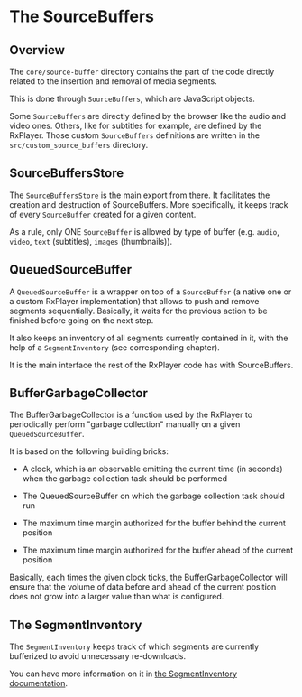 # The SourceBuffers ############################################################


## Overview ####################################################################

The ``core/source-buffer`` directory contains the part of the code directly
related to the insertion and removal of media segments.

This is done through `SourceBuffers`, which are JavaScript objects.

Some `SourceBuffers` are directly defined by the browser like the audio and
video ones. Others, like for subtitles for example, are defined by the RxPlayer.
Those custom `SourceBuffers` definitions are written in the
`src/custom_source_buffers` directory.



## SourceBuffersStore ##########################################################

The ``SourceBuffersStore`` is the main export from there. It facilitates the
creation and destruction of SourceBuffers.
More specifically, it keeps track of every ``SourceBuffer`` created for a given
content.

As a rule, only ONE ``SourceBuffer`` is allowed by type of buffer (e.g.
``audio``, ``video``, ``text`` (subtitles), ``images`` (thumbnails)).



## QueuedSourceBuffer ##########################################################

A ``QueuedSourceBuffer`` is a wrapper on top of a ``SourceBuffer`` (a native one
or a custom RxPlayer implementation) that allows to push and remove segments
sequentially.
Basically, it waits for the previous action to be finished before going on the
next step.

It also keeps an inventory of all segments currently contained in it, with the
help of a `SegmentInventory` (see corresponding chapter).

It is the main interface the rest of the RxPlayer code has with SourceBuffers.



## BufferGarbageCollector ######################################################

The BufferGarbageCollector is a function used by the RxPlayer to
periodically perform "garbage collection" manually on a given
`QueuedSourceBuffer`.

It is based on the following building bricks:

  - A clock, which is an observable emitting the current time (in seconds) when
    the garbage collection task should be performed

  - The QueuedSourceBuffer on which the garbage collection task should run

  - The maximum time margin authorized for the buffer behind the current
    position

  - The maximum time margin authorized for the buffer ahead of the current
    position

Basically, each times the given clock ticks, the BufferGarbageCollector will
ensure that the volume of data before and ahead of the current position does not
grow into a larger value than what is configured.



## The SegmentInventory ########################################################

The ``SegmentInventory`` keeps track of which segments are currently bufferized
to avoid unnecessary re-downloads.

You can have more information on it in [the SegmentInventory
documentation](./segment_inventory.md).
